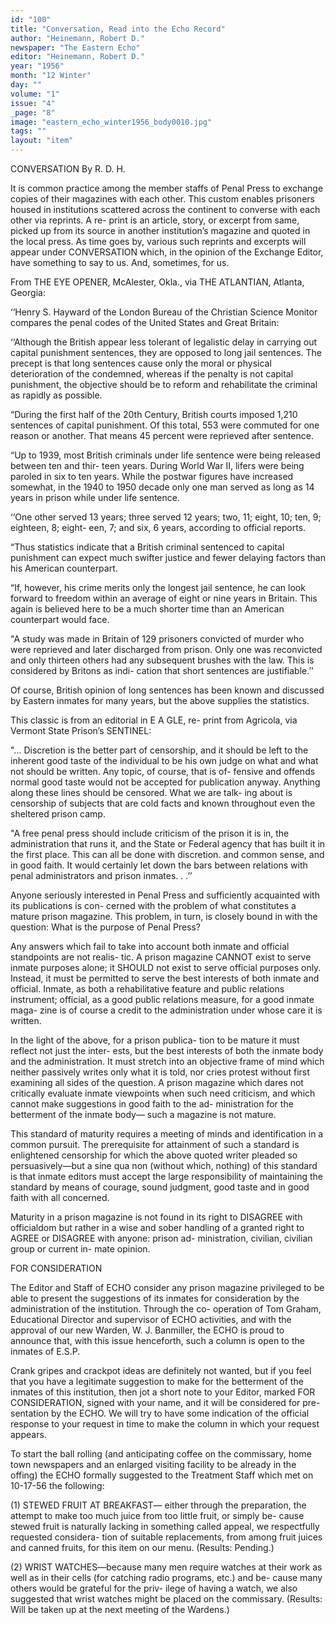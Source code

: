 ```yaml
---
id: "100"
title: "Conversation, Read into the Echo Record"
author: "Heinemann, Robert D."
newspaper: "The Eastern Echo"
editor: "Heinemann, Robert D."
year: "1956"
month: "12 Winter"
day: ""
volume: "1"
issue: "4"
_page: "8"
image: "eastern_echo_winter1956_body0010.jpg"
tags: ""
layout: "item"
---
```

CONVERSATION By R. D. H.

It is common practice among the member staffs
of Penal Press to exchange copies of their magazines
with each other. This custom enables prisoners
housed in institutions scattered across the continent
to converse with each other via reprints. A re-
print is an article, story, or excerpt from same,
picked up from its source in another institution’s
magazine and quoted in the local press. As time
goes by, various such reprints and excerpts will
appear under CONVERSATION which, in the
opinion of the Exchange Editor, have something to
say to us. And, sometimes, for us.

From THE EYE OPENER, McAlester, Okla.,
via THE ATLANTIAN, Atlanta, Georgia:

‘‘Henry S. Hayward of the London Bureau of
the Christian Science Monitor compares the penal
codes of the United States and Great Britain:

‘‘Although the British appear less tolerant of
legalistic delay in carrying out capital punishment
sentences, they are opposed to long jail sentences.
The precept is that long sentences cause only the
moral or physical deterioration of the condemned,
whereas if the penalty is not capital punishment,
the objective should be to reform and rehabilitate
the criminal as rapidly as possible.

“During the first half of the 20th Century,
British courts imposed 1,210 sentences of capital
punishment. Of this total, 553 were commuted for
one reason or another. That means 45 percent were
reprieved after sentence.

“Up to 1939, most British criminals under life
sentence were being released between ten and thir-
teen years. During World War II, lifers were being
paroled in six to ten years. While the postwar
figures have increased somewhat, in the 1940 to
1950 decade only one man served as long as 14
years in prison while under life sentence.

‘‘One other served 13 years; three served 12
years; two, 11; eight, 10; ten, 9; eighteen, 8; eight-
een, 7; and six, 6 years, according to official reports.

“Thus statistics indicate that a British criminal
sentenced to capital punishment can expect much
swifter justice and fewer delaying factors than his
American counterpart.

“If, however, his crime merits only the longest
jail sentence, he can look forward to freedom within
an average of eight or nine years in Britain. This
again is believed here to be a much shorter time than
an American counterpart would face.

"A study was made in Britain of 129 prisoners
convicted of murder who were reprieved and later
discharged from prison. Only one was reconvicted
and only thirteen others had any subsequent brushes
with the law. This is considered by Britons as indi-
cation that short sentences are justifiable.’’

Of course, British opinion of long sentences has
been known and discussed by Eastern inmates for
many years, but the above supplies the statistics.

This classic is from an editorial in E A GLE, re-
print from Agricola, via Vermont State Prison’s
SENTINEL:

"... Discretion is the better part of censorship, and
it should be left to the inherent good taste of the
individual to be his own judge on what and what not
should be written. Any topic, of course, that is of-
fensive and offends normal good taste would not be
accepted for publication anyway. Anything along
these lines should be censored. What we are talk-
ing about is censorship of subjects that are cold
facts and known throughout even the sheltered
prison camp.

"A free penal press should include criticism of
the prison it is in, the administration that runs it,
and the State or Federal agency that has built it in
the first place. This can all be done with discretion.
and common sense, and in good faith. It would
certainly let down the bars between relations with
penal administrators and prison inmates. . .’’

Anyone seriously interested in Penal Press and
sufficiently acquainted with its publications is con-
cerned with the problem of what constitutes a
mature prison magazine. This problem, in turn, is
closely bound in with the question: What is the
purpose of Penal Press?

Any answers which fail to take into account
both inmate and official standpoints are not realis-
tic. A prison magazine CANNOT exist to serve
inmate purposes alone; it SHOULD not exist to
serve official purposes only. Instead, it must be
permitted to serve the best interests of both inmate
and official. Inmate, as both a rehabilitative feature
and public relations instrument; official, as a good
public relations measure, for a good inmate maga-
zine is of course a credit to the administration under
whose care it is written.

In the light of the above, for a prison publica-
tion to be mature it must reflect not just the inter-
ests, but the best interests of both the inmate body
and the administration. It must stretch into an
objective frame of mind which neither passively
writes only what it is told, nor cries protest without
first examining all sides of the question. A prison
magazine which dares not critically evaluate inmate
viewpoints when such need criticism, and which
cannot make suggestions in good faith to the ad-
ministration for the betterment of the inmate body—
such a magazine is not mature.

This standard of maturity requires a meeting of
minds and identification in a common pursuit. The
prerequisite for attainment of such a standard is
enlightened censorship for which the above quoted
writer pleaded so persuasively—but a sine qua non
(without which, nothing) of this standard is that
inmate editors must accept the large responsibility
of maintaining the standard by means of courage,
sound judgment, good taste and in good faith with
all concerned.

Maturity in a prison magazine is not found in
its right to DISAGREE with officialdom but rather
in a wise and sober handling of a granted right to
AGREE or DISAGREE with anyone: prison ad-
ministration, civilian, civilian group or current in-
mate opinion.

FOR CONSIDERATION

The Editor and Staff of ECHO consider any
prison magazine privileged to be able to present the
suggestions of its inmates for consideration by the
administration of the institution. Through the co-
operation of Tom Graham, Educational Director and
supervisor of ECHO activities, and with the approval
of our new Warden, W. J. Banmiller, the ECHO is
proud to announce that, with this issue henceforth,
such a column is open to the inmates of E.S.P.

Crank gripes and crackpot ideas are definitely
not wanted, but if you feel that you have a legitimate
suggestion to make for the betterment of the inmates
of this institution, then jot a short note to your
Editor, marked FOR CONSIDERATION, signed
with your name, and it will be considered for pre-
sentation by the ECHO. We will try to have some
indication of the official response to your request in
time to make the column in which your request
appears.

To start the ball rolling (and anticipating coffee
on the commissary, home town newspapers and an
enlarged visiting facility to be already in the offing)
the ECHO formally suggested to the Treatment Staff
which met on 10-17-56 the following:

(1) STEWED FRUIT AT BREAKFAST—
either through the preparation, the attempt to make
too much juice from too little fruit, or simply be-
cause stewed fruit is naturally lacking in something
called appeal, we respectfully requested considera-
tion of suitable replacements, from among fruit
juices and canned fruits, for this item on our menu.
(Results: Pending.)

(2) WRIST WATCHES—because many men
require watches at their work as well as in their
cells (for catching radio programs, etc.) and be-
cause many others would be grateful for the priv-
ilege of having a watch, we also suggested that
wrist watches might be placed on the commissary.
(Results: Will be taken up at the next meeting of
the Wardens.)

